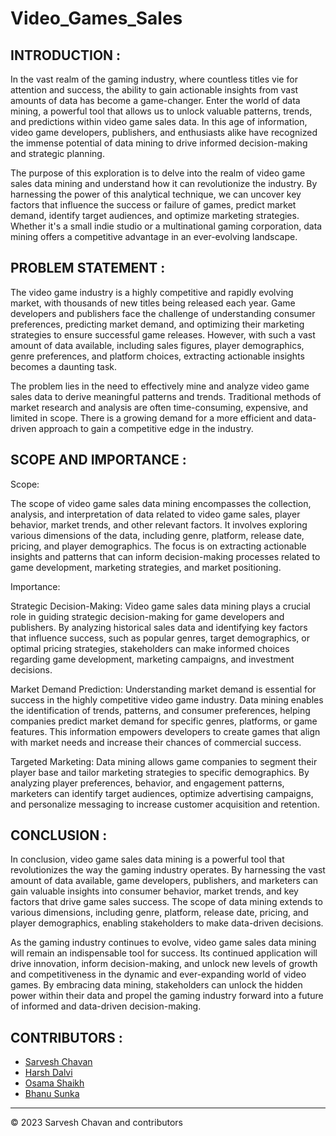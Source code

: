 # Video_Games_Sales

## INTRODUCTION :

In the vast realm of the gaming industry, where countless titles vie for attention and success, the ability to gain actionable insights from vast amounts of data has become a game-changer. Enter the world of data mining, a powerful tool that allows us to unlock valuable patterns, trends, and predictions within video game sales data. In this age of information, video game developers, publishers, and enthusiasts alike have recognized the immense potential of data mining to drive informed decision-making and strategic planning.

The purpose of this exploration is to delve into the realm of video game sales data mining and understand how it can revolutionize the industry. By harnessing the power of this analytical technique, we can uncover key factors that influence the success or failure of games, predict market demand, identify target audiences, and optimize marketing strategies. Whether it's a small indie studio or a multinational gaming corporation, data mining offers a competitive advantage in an ever-evolving landscape. 

## PROBLEM STATEMENT :

The video game industry is a highly competitive and rapidly evolving market, with thousands of new titles being released each year. Game developers and publishers face the challenge of understanding consumer preferences, predicting market demand, and optimizing their marketing strategies to ensure successful game releases. However, with such a vast amount of data available, including sales figures, player demographics, genre preferences, and platform choices, extracting actionable insights becomes a daunting task.

The problem lies in the need to effectively mine and analyze video game sales data to derive meaningful patterns and trends. Traditional methods of market research and analysis are often time-consuming, expensive, and limited in scope. There is a growing demand for a more efficient and data-driven approach to gain a competitive edge in the industry.

## SCOPE AND IMPORTANCE :

Scope:

The scope of video game sales data mining encompasses the collection, analysis, and interpretation of data related to video game sales, player behavior, market trends, and other relevant factors. It involves exploring various dimensions of the data, including genre, platform, release date, pricing, and player demographics. The focus is on extracting actionable insights and patterns that can inform decision-making processes related to game development, marketing strategies, and market positioning.

Importance:

Strategic Decision-Making: Video game sales data mining plays a crucial role in guiding strategic decision-making for game developers and publishers. By analyzing historical sales data and identifying key factors that influence success, such as popular genres, target demographics, or optimal pricing strategies, stakeholders can make informed choices regarding game development, marketing campaigns, and investment decisions.

Market Demand Prediction: Understanding market demand is essential for success in the highly competitive video game industry. Data mining enables the identification of trends, patterns, and consumer preferences, helping companies predict market demand for specific genres, platforms, or game features. This information empowers developers to create games that align with market needs and increase their chances of commercial success.

Targeted Marketing: Data mining allows game companies to segment their player base and tailor marketing strategies to specific demographics. By analyzing player preferences, behavior, and engagement patterns, marketers can identify target audiences, optimize advertising campaigns, and personalize messaging to increase customer acquisition and retention.

## CONCLUSION :

In conclusion, video game sales data mining is a powerful tool that revolutionizes the way the gaming industry operates. By harnessing the vast amount of data available, game developers, publishers, and marketers can gain valuable insights into consumer behavior, market trends, and key factors that drive game sales success. The scope of data mining extends to various dimensions, including genre, platform, release date, pricing, and player demographics, enabling stakeholders to make data-driven decisions.

As the gaming industry continues to evolve, video game sales data mining will remain an indispensable tool for success. Its continued application will drive innovation, inform decision-making, and unlock new levels of growth and competitiveness in the dynamic and ever-expanding world of video games. By embracing data mining, stakeholders can unlock the hidden power within their data and propel the gaming industry forward into a future of informed and data-driven decision-making.

## CONTRIBUTORS :

- [Sarvesh Chavan](https://github.com/sarvesh2847)
- [Harsh Dalvi](https://github.com/harshd23)
- [Osama Shaikh](https://github.com/Osamashaikh90)
- [Bhanu Sunka](https://github.com/Bhanu1776)

<hr>

© 2023 Sarvesh Chavan and contributors  
